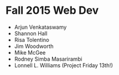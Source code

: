 # Fall 2015 Web Dev

- Arjun Venkataswamy
- Shannon Hall
- Risa Tolentino
- Jim Woodworth
- Mike McGee
- Rodney Simba Masarirambi
- Lonnell L. Williams (Project Friday 13th!)
